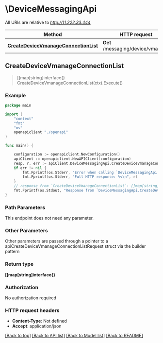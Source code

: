 # \DeviceMessagingApi

All URIs are relative to *http://11.222.33.444*

Method | HTTP request | Description
------------- | ------------- | -------------
[**CreateDeviceVmanageConnectionList**](DeviceMessagingApi.md#CreateDeviceVmanageConnectionList) | **Get** /messaging/device/vmanage | 



## CreateDeviceVmanageConnectionList

> []map[string]interface{} CreateDeviceVmanageConnectionList(ctx).Execute()





### Example

```go
package main

import (
    "context"
    "fmt"
    "os"
    openapiclient "./openapi"
)

func main() {

    configuration := openapiclient.NewConfiguration()
    apiClient := openapiclient.NewAPIClient(configuration)
    resp, r, err := apiClient.DeviceMessagingApi.CreateDeviceVmanageConnectionList(context.Background()).Execute()
    if err != nil {
        fmt.Fprintf(os.Stderr, "Error when calling `DeviceMessagingApi.CreateDeviceVmanageConnectionList``: %v\n", err)
        fmt.Fprintf(os.Stderr, "Full HTTP response: %v\n", r)
    }
    // response from `CreateDeviceVmanageConnectionList`: []map[string]interface{}
    fmt.Fprintf(os.Stdout, "Response from `DeviceMessagingApi.CreateDeviceVmanageConnectionList`: %v\n", resp)
}
```

### Path Parameters

This endpoint does not need any parameter.

### Other Parameters

Other parameters are passed through a pointer to a apiCreateDeviceVmanageConnectionListRequest struct via the builder pattern


### Return type

**[]map[string]interface{}**

### Authorization

No authorization required

### HTTP request headers

- **Content-Type**: Not defined
- **Accept**: application/json

[[Back to top]](#) [[Back to API list]](../README.md#documentation-for-api-endpoints)
[[Back to Model list]](../README.md#documentation-for-models)
[[Back to README]](../README.md)


